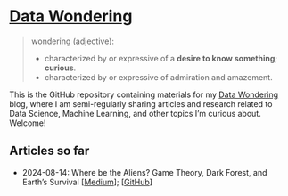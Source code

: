 # [Data Wondering](https://datawondering.com/)

> wondering (adjective): 
> - characterized by or expressive of a **desire to know something**; **curious**.
> - characterized by or expressive of admiration and amazement.

This is the GitHub repository containing materials for my [Data Wondering](https://datawondering.com/) blog, where I am semi-regularly sharing articles and research related to Data Science, Machine Learning, and other topics I’m curious about. Welcome!

## Articles so far

- 2024-08-14: Where be the Aliens? Game Theory, Dark Forest, and Earth’s Survival
[[Medium](https://datawondering.com/where-be-the-aliens-game-theory-dark-forest-and-earths-survival-81ac5bd0dc58)]; [[GitHub](/dark-forest-game-theory/)]